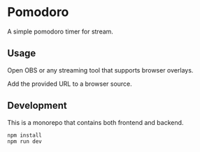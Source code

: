 # Pomodoro

A simple pomodoro timer for stream.

## Usage

Open OBS or any streaming tool that supports browser overlays.

Add the provided URL to a browser source.

## Development

This is a monorepo that contains both frontend and backend.

```
npm install
npm run dev
```
